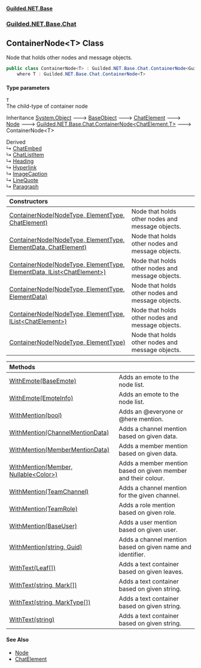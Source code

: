 
#### [Guilded.NET.Base](index 'index')
### [Guilded.NET.Base.Chat](index#Guilded_NET_Base_Chat 'Guilded.NET.Base.Chat')
## ContainerNode&lt;T&gt; Class
Node that holds other nodes and message objects.  
```csharp
public class ContainerNode<T> : Guilded.NET.Base.Chat.ContainerNode<Guilded.NET.Base.Chat.ChatElement, T>
    where T : Guilded.NET.Base.Chat.ContainerNode<T>
```

#### Type parameters
<a name='Guilded_NET_Base_Chat_ContainerNode_T__T'></a>
`T`  
The child-type of container node
  

Inheritance [System.Object](https://docs.microsoft.com/en-us/dotnet/api/System.Object 'System.Object') &#129106; [BaseObject](BaseObject 'Guilded.NET.Base.BaseObject') &#129106; [ChatElement](ChatElement 'Guilded.NET.Base.Chat.ChatElement') &#129106; [Node](Node 'Guilded.NET.Base.Chat.Node') &#129106; [Guilded.NET.Base.Chat.ContainerNode&lt;](ContainerNode_T_R_ 'Guilded.NET.Base.Chat.ContainerNode&lt;T,R&gt;')[ChatElement](ChatElement 'Guilded.NET.Base.Chat.ChatElement')[,](ContainerNode_T_R_ 'Guilded.NET.Base.Chat.ContainerNode&lt;T,R&gt;')[T](ContainerNode_T_#Guilded_NET_Base_Chat_ContainerNode_T__T 'Guilded.NET.Base.Chat.ContainerNode&lt;T&gt;.T')[&gt;](ContainerNode_T_R_ 'Guilded.NET.Base.Chat.ContainerNode&lt;T,R&gt;') &#129106; ContainerNode&lt;T&gt;  

Derived  
&#8627; [ChatEmbed](ChatEmbed 'Guilded.NET.Base.Chat.ChatEmbed')  
&#8627; [ChatListItem](ChatListItem 'Guilded.NET.Base.Chat.ChatListItem')  
&#8627; [Heading](Heading 'Guilded.NET.Base.Chat.Heading')  
&#8627; [Hyperlink](Hyperlink 'Guilded.NET.Base.Chat.Hyperlink')  
&#8627; [ImageCaption](ImageCaption 'Guilded.NET.Base.Chat.ImageCaption')  
&#8627; [LineQuote](LineQuote 'Guilded.NET.Base.Chat.LineQuote')  
&#8627; [Paragraph](Paragraph 'Guilded.NET.Base.Chat.Paragraph')  

| Constructors | |
| :--- | :--- |
| [ContainerNode(NodeType, ElementType, ChatElement)](ContainerNode_T__ContainerNode(NodeType_ElementType_ChatElement) 'Guilded.NET.Base.Chat.ContainerNode&lt;T&gt;.ContainerNode(Guilded.NET.Base.Chat.NodeType, Guilded.NET.Base.Chat.ElementType, Guilded.NET.Base.Chat.ChatElement)') | Node that holds other nodes and message objects.<br/> |
| [ContainerNode(NodeType, ElementType, ElementData, ChatElement)](ContainerNode_T__ContainerNode(NodeType_ElementType_ElementData_ChatElement) 'Guilded.NET.Base.Chat.ContainerNode&lt;T&gt;.ContainerNode(Guilded.NET.Base.Chat.NodeType, Guilded.NET.Base.Chat.ElementType, Guilded.NET.Base.Chat.ElementData, Guilded.NET.Base.Chat.ChatElement)') | Node that holds other nodes and message objects.<br/> |
| [ContainerNode(NodeType, ElementType, ElementData, IList&lt;ChatElement&gt;)](ContainerNode_T__ContainerNode(NodeType_ElementType_ElementData_IList_ChatElement_) 'Guilded.NET.Base.Chat.ContainerNode&lt;T&gt;.ContainerNode(Guilded.NET.Base.Chat.NodeType, Guilded.NET.Base.Chat.ElementType, Guilded.NET.Base.Chat.ElementData, System.Collections.Generic.IList&lt;Guilded.NET.Base.Chat.ChatElement&gt;)') | Node that holds other nodes and message objects.<br/> |
| [ContainerNode(NodeType, ElementType, ElementData)](ContainerNode_T__ContainerNode(NodeType_ElementType_ElementData) 'Guilded.NET.Base.Chat.ContainerNode&lt;T&gt;.ContainerNode(Guilded.NET.Base.Chat.NodeType, Guilded.NET.Base.Chat.ElementType, Guilded.NET.Base.Chat.ElementData)') | Node that holds other nodes and message objects.<br/> |
| [ContainerNode(NodeType, ElementType, IList&lt;ChatElement&gt;)](ContainerNode_T__ContainerNode(NodeType_ElementType_IList_ChatElement_) 'Guilded.NET.Base.Chat.ContainerNode&lt;T&gt;.ContainerNode(Guilded.NET.Base.Chat.NodeType, Guilded.NET.Base.Chat.ElementType, System.Collections.Generic.IList&lt;Guilded.NET.Base.Chat.ChatElement&gt;)') | Node that holds other nodes and message objects.<br/> |
| [ContainerNode(NodeType, ElementType)](ContainerNode_T__ContainerNode(NodeType_ElementType) 'Guilded.NET.Base.Chat.ContainerNode&lt;T&gt;.ContainerNode(Guilded.NET.Base.Chat.NodeType, Guilded.NET.Base.Chat.ElementType)') | Node that holds other nodes and message objects.<br/> |

| Methods | |
| :--- | :--- |
| [WithEmote(BaseEmote)](ContainerNode_T__WithEmote(BaseEmote) 'Guilded.NET.Base.Chat.ContainerNode&lt;T&gt;.WithEmote(Guilded.NET.Base.BaseEmote)') | Adds an emote to the node list.<br/> |
| [WithEmote(EmoteInfo)](ContainerNode_T__WithEmote(EmoteInfo) 'Guilded.NET.Base.Chat.ContainerNode&lt;T&gt;.WithEmote(Guilded.NET.Base.EmoteInfo)') | Adds an emote to the node list.<br/> |
| [WithMention(bool)](ContainerNode_T__WithMention(bool) 'Guilded.NET.Base.Chat.ContainerNode&lt;T&gt;.WithMention(bool)') | Adds an @everyone or @here mention.<br/> |
| [WithMention(ChannelMentionData)](ContainerNode_T__WithMention(ChannelMentionData) 'Guilded.NET.Base.Chat.ContainerNode&lt;T&gt;.WithMention(Guilded.NET.Base.Chat.ChannelMentionData)') | Adds a channel mention based on given data.<br/> |
| [WithMention(MemberMentionData)](ContainerNode_T__WithMention(MemberMentionData) 'Guilded.NET.Base.Chat.ContainerNode&lt;T&gt;.WithMention(Guilded.NET.Base.Chat.MemberMentionData)') | Adds a member mention based on given data.<br/> |
| [WithMention(Member, Nullable&lt;Color&gt;)](ContainerNode_T__WithMention(Member_Nullable_Color_) 'Guilded.NET.Base.Chat.ContainerNode&lt;T&gt;.WithMention(Guilded.NET.Base.Teams.Member, System.Nullable&lt;System.Drawing.Color&gt;)') | Adds a member mention based on given member and their colour.<br/> |
| [WithMention(TeamChannel)](ContainerNode_T__WithMention(TeamChannel) 'Guilded.NET.Base.Chat.ContainerNode&lt;T&gt;.WithMention(Guilded.NET.Base.Teams.TeamChannel)') | Adds a channel mention for the given channel.<br/> |
| [WithMention(TeamRole)](ContainerNode_T__WithMention(TeamRole) 'Guilded.NET.Base.Chat.ContainerNode&lt;T&gt;.WithMention(Guilded.NET.Base.Teams.TeamRole)') | Adds a role mention based on given role.<br/> |
| [WithMention(BaseUser)](ContainerNode_T__WithMention(BaseUser) 'Guilded.NET.Base.Chat.ContainerNode&lt;T&gt;.WithMention(Guilded.NET.Base.Users.BaseUser)') | Adds a user mention based on given user.<br/> |
| [WithMention(string, Guid)](ContainerNode_T__WithMention(string_Guid) 'Guilded.NET.Base.Chat.ContainerNode&lt;T&gt;.WithMention(string, System.Guid)') | Adds a channel mention based on given name and identifier.<br/> |
| [WithText(Leaf[])](ContainerNode_T__WithText(Leaf__) 'Guilded.NET.Base.Chat.ContainerNode&lt;T&gt;.WithText(Guilded.NET.Base.Chat.Leaf[])') | Adds a text container based on given leaves.<br/> |
| [WithText(string, Mark[])](ContainerNode_T__WithText(string_Mark__) 'Guilded.NET.Base.Chat.ContainerNode&lt;T&gt;.WithText(string, Guilded.NET.Base.Chat.Mark[])') | Adds a text container based on given string.<br/> |
| [WithText(string, MarkType[])](ContainerNode_T__WithText(string_MarkType__) 'Guilded.NET.Base.Chat.ContainerNode&lt;T&gt;.WithText(string, Guilded.NET.Base.Chat.MarkType[])') | Adds a text container based on given string.<br/> |
| [WithText(string)](ContainerNode_T__WithText(string) 'Guilded.NET.Base.Chat.ContainerNode&lt;T&gt;.WithText(string)') | Adds a text container based on given string.<br/> |

#### See Also
- [Node](Node 'Guilded.NET.Base.Chat.Node')
- [ChatElement](ChatElement 'Guilded.NET.Base.Chat.ChatElement')
